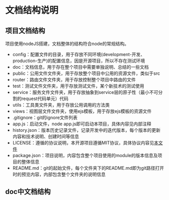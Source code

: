 # 文档结构说明

## 项目文档结构

项目使用nodeJS搭建，文档整体的结构符合node的常规结构。

* config：配置文件的目录，用于存放不同环境(development-开发、production-生产)的配置信息，因是开源项目，所以不存在测试环境
* doc：文档信息，用于存在整个项目中需要单独说明、总结的一些文档
* public：公用文件文件夹，用于存放整个项目中公用的资源文件，类似于src
* router：路由文件文件夹，用于存放控制整个项目中路由的文件
* test：测试文件文件夹，用于存放测试文件，某个新技术的测试使用
* service：服务文件文件夹，用于存放抽象到service层的原子性（最小不可分割的request代码单元）代码
* utils：工具类文件夹，用于存放公用调用的方法类
* views：视图层文件文件夹，使用ejs模板，用于存放ejs模板的资源文件
* .gitignore：git的ignore文件列表
* app.js：启动文件，node app.js即可启动本项目，具体内容见内部注释
* history.json：版本历史记录文件，记录开发中的迭代版本，每个版本的更新内容和技术说明、创建时间等信息
* LICENSE：遵循的协议说明，本开源项目遵循MIT协议，具体协议内容见[本文件](./LICENSE)
* package.json：项目说明，内容包含整个项目使用的module的版本信息及项目的整体信息
* README.md：git的起始文件，每个文件夹下的README.md即为git路径打开时的预览内容，内部包含整个文件夹的说明信息

## doc中文档结构
